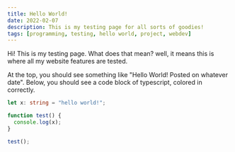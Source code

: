 ```yaml
---
title: Hello World!
date: 2022-02-07
description: This is my testing page for all sorts of goodies!
tags: [programming, testing, hello world, project, webdev]
---
```


Hi! This is my testing page. What does that mean? well,
it means this is where all my website features are tested.

At the top, you should see something like "Hello World!
Posted on whatever date". Below, you should see a code
block of typescript, colored in correctly.

```ts
let x: string = "hello world!";

function test() {
  console.log(x);
}

test();
```

<!--
Below, you should see some $\KaTeX$ being formatted correctly
and displayed correctly as math equations. You should be seeing the _Riemann Zeta function_, $\zeta (s)$, as well as its definition!

$$
{\displaystyle \zeta (s)=\sum _{n=1}^{\infty }{\frac {1}{n^{s}}}={\frac {1}{1^{s}}}+{\frac {1}{2^{s}}}+{\frac {1}{3^{s}}}+\cdots }
$$
-->
